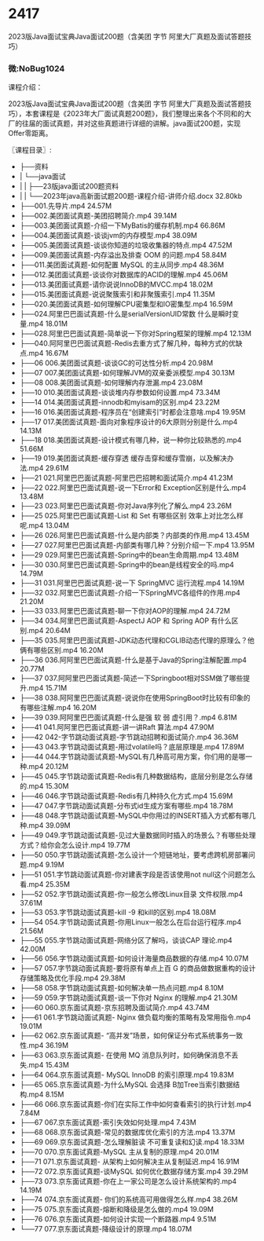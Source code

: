 # 2417
2023版Java面试宝典Java面试200题（含美团 字节 阿里大厂真题及面试答题技巧）
### 微:NoBug1024 


课程介绍：

2023版Java面试宝典Java面试200题（含美团 字节 阿里大厂真题及面试答题技巧），本套课程是《2023年大厂面试真题200题》，我们整理出来各个不同和的大厂的往届的面试真题，并对这些真题进行详细的讲解。java面试200题，实现Offer零距离。

〖课程目录〗:

- ├──资料  
- |   └──java面试  
- |   |   ├──23版java面试200题资料  
- |   |   └──2023年java高新面试题200题-课程介绍-讲师介绍.docx  32.80kb
- ├──001.先导片.mp4  24.57M
- ├──002.美团面试真题-美团招聘简介.mp4  39.14M
- ├──003.美团面试真题-介绍一下MyBatis的缓存机制.mp4  66.86M
- ├──004.美团面试真题-谈谈jvm的内存模型.mp4  38.09M
- ├──005.美团面试真题-谈谈你知道的垃圾收集器的特点.mp4  47.52M
- ├──009.美团面试真题-内存溢出及排查 OOM 的问题.mp4  58.84M
- ├──011.美团面试真题-如何配置 MySQL 的主从同步.mp4  48.36M
- ├──012.美团面试真题-谈谈你对数据库的ACID的理解.mp4  45.06M
- ├──013.美团面试真题-请你说说InnoDB的MVCC.mp4  18.02M
- ├──015.美团面试真题-说说聚簇索引和非聚簇索引.mp4  11.35M
- ├──020.美团面试真题-如何理解CPU密集型和IO密集型.mp4  16.59M
- ├──024.阿里巴巴面试真题-什么是serialVersionUID常数 什么是瞬时变量.mp4  18.01M
- ├──028.阿里巴巴面试真题-简单说一下你对Spring框架的理解.mp4  12.13M
- ├──040.阿阿里巴巴面试真题-Redis去重方式了解几种，每种方式的优缺点.mp4  16.67M
- ├──06 006.美团面试真题-谈谈GC的可达性分析.mp4  20.98M
- ├──07 007.美团面试真题-如何理解JVM的双亲委派模型.mp4  30.13M
- ├──08 008.美团面试真题-如何理解内存泄漏.mp4  23.08M
- ├──10 010.美团面试真题-谈谈堆内存参数如何设置.mp4  73.34M
- ├──14 014.美团面试真题-innodb和myisam的区别.mp4  23.22M
- ├──16 016.美团面试真题-程序员在“创建索引”时都会注意啥.mp4  19.95M
- ├──17 017.美团面试真题-面向对象程序设计的6大原则分别是什么.mp4  14.13M
- ├──18 018.美团面试真题-设计模式有哪几种，说一种你比较熟悉的.mp4  51.66M
- ├──19 019.美团面试真题-缓存穿透 缓存击穿和缓存雪崩，以及解决办法.mp4  29.61M
- ├──21 021.阿里巴巴面试真题-阿里巴巴招聘和面试简介.mp4  41.23M
- ├──22 022.阿里巴巴面试真题-说一下Error和 Exception区别是什么.mp4  13.48M
- ├──23 023.阿里巴巴面试真题-你对Java序列化了解么.mp4  23.26M
- ├──25 025.阿里巴巴面试真题-List 和 Set 有哪些区别   效率上对比怎么样呢.mp4  13.04M
- ├──26 026.阿里巴巴面试真题-什么是内部类？内部类的作用.mp4  13.45M
- ├──27 027.阿里巴巴面试真题-内部类有哪几种？分别介绍一下.mp4  13.95M
- ├──29 029.阿里巴巴面试真题-Spring中的bean生命周期.mp4  13.48M
- ├──30 030.阿里巴巴面试真题-Spring中的bean是线程安全的吗.mp4  14.79M
- ├──31 031.阿里巴巴面试真题-说一下 SpringMVC 运行流程.mp4  14.19M
- ├──32 032.阿里巴巴面试真题-介绍一下SpringMVC各组件的作用.mp4  21.20M
- ├──33 033.阿里巴巴面试真题-聊一下你对AOP的理解.mp4  24.72M
- ├──34 034.阿里巴巴面试真题-AspectJ AOP 和 Spring AOP 有什么区别.mp4  20.64M
- ├──35 035.阿里巴巴面试真题-JDK动态代理和CGLIB动态代理的原理么？他俩有哪些区别.mp4  16.20M
- ├──36 036.阿阿里巴巴面试真题-什么是基于Java的Spring注解配置.mp4  20.77M
- ├──37 037.阿阿里巴巴面试真题-简述一下Springboot相对SSM做了哪些提升.mp4  15.71M
- ├──38 038.阿阿里巴巴面试真题-说说你在使用SpringBoot时比较有印象的有哪些注解.mp4  16.20M
- ├──39 039.阿阿里巴巴面试真题-什么是强 软 弱 虚引用？.mp4  6.81M
- ├──41 041.阿阿里巴巴面试真题-讲一讲Raft 算法.mp4  47.90M
- ├──42 042-字节跳动面试真题-字节跳动招聘和面试简介.mp4  36.36M
- ├──43 043.字节跳动面试真题-用过volatile吗？底层原理是.mp4  17.89M
- ├──44 044.字节跳动面试真题-MySQL有几种高可用方案，你们用的是哪一种.mp4  20.12M
- ├──45 045.字节跳动面试真题-Redis有几种数据结构，底层分别是怎么存储的.mp4  15.30M
- ├──46 046.字节跳动面试真题-Redis有几种持久化方式.mp4  15.69M
- ├──47 047.字节跳动面试真题-分布式id生成方案有哪些.mp4  18.78M
- ├──48 048.字节跳动面试真题-MySQL中你用过的INSERT插入方式都有哪几种.mp4  39.09M
- ├──49 049.字节跳动面试真题-见过大量数据同时插入的场景么？有哪些处理方式？给你会怎么设计.mp4  19.77M
- ├──50 050.字节跳动面试真题-怎么设计一个短链地址，要考虑跨机房部署问题.mp4  9.19M
- ├──51 051.字节跳动面试真题-你对建表字段是否该使用not null这个问题怎么看.mp4  25.35M
- ├──52 052.字节跳动面试真题-你一般怎么修改Linux目录 文件权限.mp4  37.61M
- ├──53 053.字节跳动面试真题-kill -9 和kill的区别.mp4  18.08M
- ├──54 054.字节跳动面试真题-你用Linux一般怎么在后台运行程序.mp4  21.56M
- ├──55 055.字节跳动面试真题-网络分区了解吗，谈谈CAP 理论.mp4  42.00M
- ├──56 056.字节跳动面试真题-如何设计海量商品数据的存储.mp4  10.07M
- ├──57 057.字节跳动面试真题-要将原有单点上百 G 的商品做数据重构的设计存储策略及优化手段.mp4  29.38M
- ├──58 058.字节跳动面试真题-如何解决单一热点问题.mp4  8.10M
- ├──59 059.字节跳动面试真题-谈一下你对 Nginx 的理解.mp4  21.30M
- ├──60 060.京东面试真题-京东招聘及面试简介.mp4  43.74M
- ├──61 061.字节跳动面试真题- Nginx 做负载均衡的策略有及常用指令.mp4  19.01M
- ├──62 062.京东面试真题- “高并发”场景，如何保证分布式系统事务一致性.mp4  36.19M
- ├──63 063.京东面试真题- 在使用 MQ 消息队列时，如何确保消息不丢失.mp4  15.43M
- ├──64 064.京东面试真题- MySQL InnoDB 的索引原理.mp4  19.83M
- ├──65 065.京东面试真题-为什么MySQL 会选择 B加Tree当索引数据结构.mp4  8.15M
- ├──66 066.京东面试真题-你们在实际工作中如何查看索引的执行计划.mp4  7.84M
- ├──67 067.京东面试真题-索引失效如何处理.mp4  7.43M
- ├──68 068.京东面试真题-常见的数据库优化索引的方法.mp4  13.37M
- ├──69 069.京东面试真题-怎么理解脏读 不可重复读和幻读.mp4  18.33M
- ├──70 070.京东面试真题-MySQL 主从复制的原理.mp4  20.01M
- ├──71 071.京东面试真题- 从架构上如何解决主从复制延迟.mp4  16.91M
- ├──72 072.京东面试真题-谈MySQL 如何优化数据存储方案.mp4  39.29M
- ├──73 073.京东面试真题-你在上一家公司是怎么设计系统架构的.mp4  14.19M
- ├──74 074.京东面试真题- 你们的系统高可用做得怎么样.mp4  38.26M
- ├──75 075.京东面试真题-熔断和降级是怎么做的.mp4  19.09M
- ├──76 076.京东面试真题-如何设计实现一个断路器.mp4  9.51M
- └──77 077.京东面试真题-降级设计的原理.mp4  18.07M
